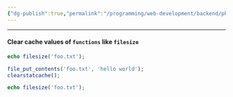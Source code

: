 ```yaml
---
{"dg-publish":true,"permalink":"/programming/web-development/backend/php/01-procedural/05-files/clear-cache/","tags":["programming","php","webdevelopment","backend"]}
---
```



---


#### Clear cache values of `functions` like `filesize`
```php
echo filesize('foo.txt');

file_put_contents('foo.txt', 'hello world');
clearstatcache();

echo filesize('foo.txt');
```

